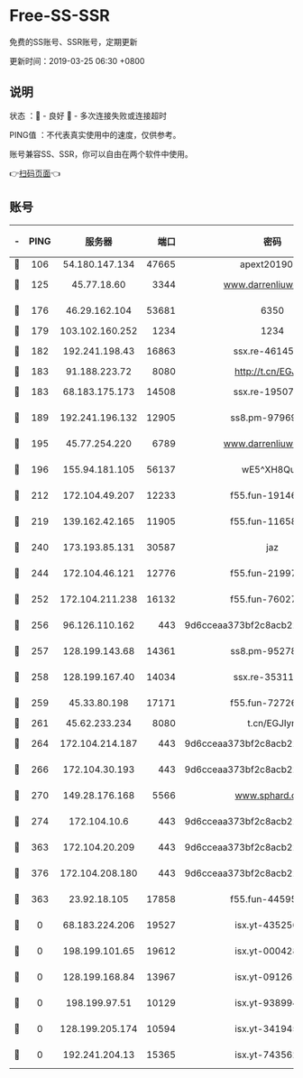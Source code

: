 # Free-SS-SSR

免费的SS账号、SSR账号，定期更新

更新时间：2019-03-25 06:30 +0800

## 说明

状态     ：🙂 - 良好 🙁 - 多次连接失败或连接超时

PING值   ：不代表真实使用中的速度，仅供参考。

账号兼容SS、SSR，你可以自由在两个软件中使用。

👉[扫码页面](https://liesauer.github.io/Free-SS-SSR/)👈

## 账号

|-|PING|服务器|端口|密码|加密方式|区域|
|:----:|:----:|:-----:|-----:|:----:|:----:|:----:|
|🙂|106|54.180.147.134|47665|apext2019001|chacha20|KR|
|🙂|125|45.77.18.60|3344|www.darrenliuwei.com|aes-256-cfb|JP|
|🙂|176|46.29.162.104|53681|6350|aes-128-ctr|RU|
|🙂|179|103.102.160.252|1234|1234|rc4-md5|JP|
|🙂|182|192.241.198.43|16863|ssx.re-46145720|aes-256-cfb|US|
|🙂|183|91.188.223.72|8080|http://t.cn/EGJIyrl|rc4-md5|RU|
|🙂|183|68.183.175.173|14508|ssx.re-19507482|aes-256-cfb|US|
|🙂|189|192.241.196.132|12905|ss8.pm-97969807|aes-256-cfb|US|
|🙂|195|45.77.254.220|6789|www.darrenliuwei.com|aes-256-cfb|SG|
|🙂|196|155.94.181.105|56137|wE5^XH8Quw|aes-256-cfb|US|
|🙂|212|172.104.49.207|12233|f55.fun-19146730|aes-256-cfb|SG|
|🙂|219|139.162.42.165|11905|f55.fun-11658175|aes-256-cfb|SG|
|🙂|240|173.193.85.131|30587|jaz|aes-256-cfb|US|
|🙂|244|172.104.46.121|12776|f55.fun-21997792|aes-256-cfb|SG|
|🙂|252|172.104.211.238|16132|f55.fun-76027787|aes-256-cfb|US|
|🙂|256|96.126.110.162|443|9d6cceaa373bf2c8acb22e60b6a58be6|aes-256-cfb|US|
|🙂|257|128.199.143.68|14361|ss8.pm-95278074|aes-256-cfb|SG|
|🙂|258|128.199.167.40|14034|ssx.re-35311093|aes-256-cfb|SG|
|🙂|259|45.33.80.198|17171|f55.fun-72726729|aes-256-cfb|US|
|🙂|261|45.62.233.234|8080|t.cn/EGJIyrl|rc4-md5|CA|
|🙂|264|172.104.214.187|443|9d6cceaa373bf2c8acb22e60b6a58be6|aes-256-cfb|US|
|🙂|266|172.104.30.193|443|9d6cceaa373bf2c8acb22e60b6a58be6|aes-256-cfb|US|
|🙂|270|149.28.176.168|5566|www.sphard.com|aes-256-cfb|AU|
|🙂|274|172.104.10.6|443|9d6cceaa373bf2c8acb22e60b6a58be6|aes-256-cfb|US|
|🙂|363|172.104.20.209|443|9d6cceaa373bf2c8acb22e60b6a58be6|aes-256-cfb|US|
|🙂|376|172.104.208.180|443|9d6cceaa373bf2c8acb22e60b6a58be6|aes-256-cfb|US|
|🙂|363|23.92.18.105|17858|f55.fun-44595714|aes-256-cfb|US|
|🙁|0|68.183.224.206|19527|isx.yt-43525673|aes-256-cfb|SG|
|🙁|0|198.199.101.65|19612|isx.yt-00042869|aes-256-cfb|US|
|🙁|0|128.199.168.84|13967|isx.yt-09126188|aes-256-cfb|SG|
|🙁|0|198.199.97.51|10129|isx.yt-93899437|aes-256-cfb|US|
|🙁|0|128.199.205.174|10594|isx.yt-34194530|aes-256-cfb|SG|
|🙁|0|192.241.204.13|15365|isx.yt-74356229|aes-256-cfb|US|

